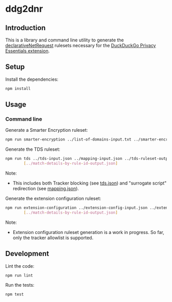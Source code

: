 # ddg2dnr

## Introduction

This is a library and command line utility to generate the [declarativeNetRequest][1]
rulesets necessary for the [DuckDuckGo Privacy Essentials extension][2].


## Setup

Install the dependencies:

```bash
npm install
```

## Usage

### Command line

Generate a Smarter Encryption ruleset:

```bash
npm run smarter-encryption ../list-of-domains-input.txt ../smarter-encryption-ruleset-output.json
```

Generate the TDS ruleset:

```bash
npm run tds ../tds-input.json ../mapping-input.json ../tds-ruleset-output.json \
        [../match-details-by-rule-id-output.json]
```

Note:
 - This includes both Tracker blocking (see [tds.json][3]) and
   "surrogate script" redirection (see [mapping.json][4]).

Generate the extension configuration ruleset:

```bash
npm run extension-configuration ../extension-config-input.json ../extension-configuration-ruleset-output.json \
        [../match-details-by-rule-id-output.json]
```

Note:
 - Extension configuration ruleset generation is a work in progress. So far,
   only the tracker allowlist is supported.

## Development

Lint the code:

```bash
npm run lint
```

Run the tests:

```bash
npm test
```

[1]: https://developer.chrome.com/docs/extensions/reference/declarativeNetRequest/
[2]: https://github.com/duckduckgo/duckduckgo-privacy-extension/
[3]: https://staticcdn.duckduckgo.com/trackerblocking/v3/tds.json
[4]: https://github.com/duckduckgo/tracker-surrogates/blob/main/mapping.json
